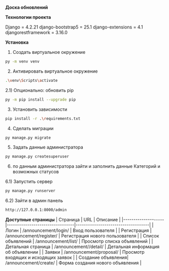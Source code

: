 **Доска обновлений**

**Технологии проекта**

Django = 4.2.21
django-bootstrap5 = 25.1
django-extensions = 4.1
djangorestframework = 3.16.0



**Установка**

1) Создать виртуальное окружение
```bash
py -m venv venv
```
2) Активировать виртуальное окружение
```bash
.\venv\Scripts\activate
```
2.1) Опционально: обновить pip
```bash
py -m pip install --upgrade pip  
```
3) Установить зависимости
```bash
pip install -r .\requirements.txt
```
4) Сделать миграции
```bash
py manage.py migrate
```
5) Задать данные администратора
```bash
py manage.py createsuperuser
```
6) по данным администратора зайти и заполнить данные Категорий и возможных статусов

6.1) Запустить сервер
```bash
py manage.py runserver
```
6.2) Зайти в админ панель
```bash
http://127.0.0.1:8000/admin
```

**Доступные страницы**
| Страница           | URL                             | Описание                             |
|--------------------|---------------------------------|------------------------------------|
| Логин              | /announcement/login/             | Вход пользователя                  |
| Регистрация        | /announcement/register/          | Регистрация нового пользователя    |
| Список объявлений  | /announcement/list/              | Просмотр списка объявлений         |
| Детальная страница | /announcement/<id>/detail/       | Детальная информация об объявлении |
| Заявки             | /announcement/proposal/          | Просмотр входящих и исходящих заявок |
| Создание объявления| /announcement/create/            | Форма создания нового объявления    |

